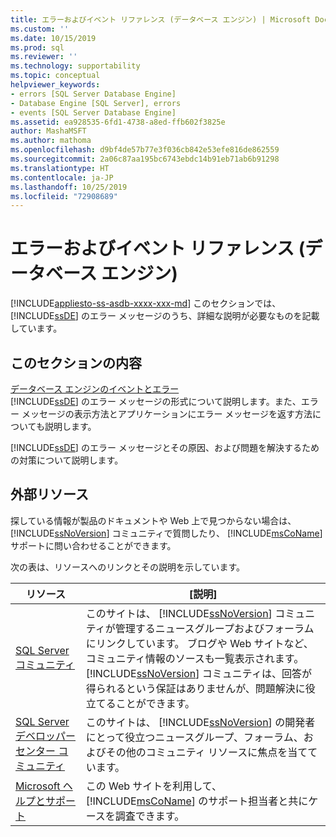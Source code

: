 ```yaml
---
title: エラーおよびイベント リファレンス (データベース エンジン) | Microsoft Docs
ms.custom: ''
ms.date: 10/15/2019
ms.prod: sql
ms.reviewer: ''
ms.technology: supportability
ms.topic: conceptual
helpviewer_keywords:
- errors [SQL Server Database Engine]
- Database Engine [SQL Server], errors
- events [SQL Server Database Engine]
ms.assetid: ea928535-6fd1-4738-a8ed-ffb602f3825e
author: MashaMSFT
ms.author: mathoma
ms.openlocfilehash: d9bf4de57b77e3f036cb842e53efe816de862559
ms.sourcegitcommit: 2a06c87aa195bc6743ebdc14b91eb71ab6b91298
ms.translationtype: HT
ms.contentlocale: ja-JP
ms.lasthandoff: 10/25/2019
ms.locfileid: "72908689"
---
```

# <a name="errors-and-events-reference-database-engine"></a>エラーおよびイベント リファレンス (データベース エンジン)
[!INCLUDE[appliesto-ss-asdb-xxxx-xxx-md](../../includes/appliesto-ss-asdb-xxxx-xxx-md.md)]
  このセクションでは、 [!INCLUDE[ssDE](../../includes/ssde-md.md)] のエラー メッセージのうち、詳細な説明が必要なものを記載しています。  
  
## <a name="in-this-section"></a>このセクションの内容  
 [データベース エンジンのイベントとエラー](../../relational-databases/errors-events/database-engine-events-and-errors.md)  
 [!INCLUDE[ssDE](../../includes/ssde-md.md)] のエラー メッセージの形式について説明します。また、エラー メッセージの表示方法とアプリケーションにエラー メッセージを返す方法についても説明します。  
  
 [!INCLUDE[ssDE](../../includes/ssde-md.md)] のエラー メッセージとその原因、および問題を解決するための対策について説明します。  
  
## <a name="external-resources"></a>外部リソース  
 探している情報が製品のドキュメントや Web 上で見つからない場合は、 [!INCLUDE[ssNoVersion](../../includes/ssnoversion-md.md)] コミュニティで質問したり、 [!INCLUDE[msCoName](../../includes/msconame-md.md)] サポートに問い合わせることができます。  
  
 次の表は、リソースへのリンクとその説明を示しています。  
  
|リソース|[説明]|  
|--------------|-----------------|  
|[SQL Server コミュニティ](https://go.microsoft.com/fwlink/?LinkId=42455)|このサイトは、 [!INCLUDE[ssNoVersion](../../includes/ssnoversion-md.md)] コミュニティが管理するニュースグループおよびフォーラムにリンクしています。 ブログや Web サイトなど、コミュニティ情報のソースも一覧表示されます。 [!INCLUDE[ssNoVersion](../../includes/ssnoversion-md.md)] コミュニティは、回答が得られるという保証はありませんが、問題解決に役立てることができます。|  
|[SQL Server デベロッパー センター コミュニティ](/sql/sql-server/index.yml)|このサイトは、 [!INCLUDE[ssNoVersion](../../includes/ssnoversion-md.md)] の開発者にとって役立つニュースグループ、フォーラム、およびその他のコミュニティ リソースに焦点を当てています。|  
|[Microsoft ヘルプとサポート](https://go.microsoft.com/fwlink/?linkid=16419)|この Web サイトを利用して、 [!INCLUDE[msCoName](../../includes/msconame-md.md)] のサポート担当者と共にケースを調査できます。|  
  
  
